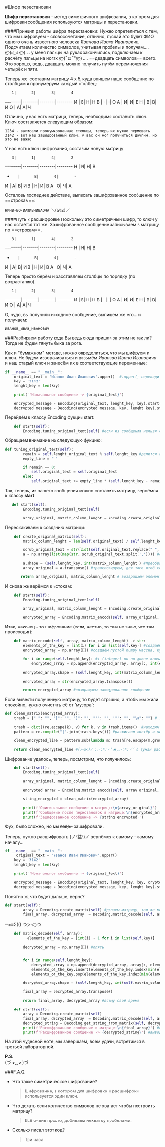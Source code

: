 #Шифр перестановки

**Шифр перестановки** - метод симетричного шифрования, в котором для шифровки сообщения используются матрицы и перестановки.

####Принцип работы шифра перестановки:
Нужно опретелиться с тем, что мы шифровуем - словосочетание, отлично, пускай это будет ФИО одного очень известного человека _Иванова Ивана Ивановича_. Подсчитаем количество символов, учитывая пробелы и получим.... ლ(ಠ_ಠ ლ).... у меня пальцы на руках закончились, подключаем к расчёту пальцы на ногах ლ(¯ロ¯"ლ) .... ==двадцать символов== всего. Это хорошо, ведь, двадцать можно получить путём перемножения четырёх и пяти. 

Теперь же, составим матрицу 4 x 5, куда впишем наше сообщение по столбцам и пронумеруем каждый столбец:




       1|       2|       3|       4
--------|--------|--------|--------
И       |       В|       Н|       Н
В       |       -|       -|       О
А       |       И|       И|       В
Н       |       В|       В|       И
О       |       А|       А|       Ч


Отлично, у нас есть матрица, теперь, необходимо составить ключ. Ключ составляется следующим образом:

	1234 - выписали пронумированные столнцы, теперь их нужно пермешать
	3142 - вот наш зашифрованный ключ, у вас он мог получиться другим, но это не важно
	
У нас есть ключ шифрования, составим новую матрицу

       3|       1|       4|       2
--------|--------|--------|--------
Н       |       И|       Н|       В
-       |       В|       О|       -
И       |       А|       В|       И
В       |       Н|       И|       В
А       |       О|       Ч|       А

Осталовь последнее действие, выписать зашифрованное сообщение по ==строкам==:

	НИНВ-ВО-ИАВИВНИВАОЧА ＼(≧▽≦)／


####Путь к расшифровке
Поскольку это симетричный шифр, то ключ у нас остаётся тот же. Зашифрованное сообщение записываем в матрицу по ==строкам==.

       3|       1|       4|       2
--------|--------|--------|--------
Н       |       И|       Н|       В
-       |       В|       О|       -
И       |       А|       В|       И
В       |       Н|       И|       В
А       |       О|       Ч|       А

Теперь просто берём и расставляем столбцы по порядку (по возрастанию).

       1|       2|       3|       4
--------|--------|--------|--------
И       |       В|       Н|       Н
В       |       -|       -|       О
А       |       И|       И|       В
Н       |       В|       В|       И
О       |       А|       А|       Ч

О, чудо, вы получили исходное сообщение, выпишем же его... и получаем:

	ИВАНОВ_ИВАН_ИВАНОВИЧ
	
###Разбираем работу кода
Вы ведь сюда пришли за этим не так ли? Тогда не будем тянуть быка за рога.


Как и "бумажном" методе, нужно определиться, что мы шифруем и ключ. Не будем изворачиваться и возьмём _Иванова Ивана Ивановича_ и наш старый ключ и занесём их в соответствующие переменные:

```python
if __name__ == "__main__":
    original_text = 'Иванов Иван Иванович'.upper()  #.upper() переводит наше сообшение в верхний регистр
    key = '3142'
    lenght_key = len(key)

    print(f'Изначальное сообщение -> {original_text}')

    encrypted_message = Encoding(original_text, lenght_key, key).start()
    decrypted_message = Decoding(encrypted_message, key, lenght_key).start()
```

Перейдём к классу Encoding фукции start:

```python
    def start(self):
        Encoding.tuning_original_text(self) #если из сообщения нельзя состравить матрицу, то эта функцую "добьёт" пробелами до необходимой длины.

```
Обращаем внимание на следующую фукцию:

```python
def tuning_original_text(self):
        remain = self.lenght_original_text % self.lenght_key #делится ли длина сообщения на длину ключа без остатка [20 / 4 = 5 (остаток 0)]
        empty_line = " "

        if remain == 0:
            self.original_text = self.original_text
        else:
            self.original_text += empty_line * (self.lenght_key - remain)
```
Так, теперь, из нашего сообщения можно составить матрицу, вернёмся к классу **start**

```python
   def start(self):
        Encoding.tuning_original_text(self)

        array_original, matrix_column_lenght = Encoding.create_original_matrix(self) # здесь мы создаём саму матрицу
```

Перескакиваем к созданию матрицы:


```python
    def create_original_matrix(self):
        matrix_column_lenght = len(self.original_text) / self.lenght_key #подсчёт количкства строчек

        scrub_original_text = str(list(self.original_text.replace(" ", "_"))) #заменяем пробелы на нижнее подчёркивание, чтоб визуализировать пробелы
        a = np.array(list(map(str, scrub_original_text.split(',')))) #создаём numpy матрицу, сейчас она записана в одну сторку, для это мы сделаем следующий шаг

        a.shape = (self.lenght_key, int(matrix_column_lenght)) #преобразование матрицы (4 на 5)
        array_original = a.transpose() #транспонируем, для того чтоб сообщение было записано по столбцам

       return array_original, matrix_column_lenght # возвращаем элементы, которые понадобятся в будущем
```

И снова же верёмся к истокам:

```python
    def start(self):
        Encoding.tuning_original_text(self)

        array_original, matrix_column_lenght = Encoding.create_original_matrix(self)

        encrypted_array = Encoding.matrix_encode(self, array_original, matrix_column_lenght) #шифруем матрицу
```

Итак, наконец - то шифрование (если, честно, то сам не знаю, что там происходит):

```python
    def matrix_encode(self, array, matrix_column_lenght) -> str:
        elements_of_the_key = [int(i) for i in list(self.key)] #создаём список из элементов ключей
        encrypted_array = np.array([]) #создаём пустой numpy массив, куда будем складывать столцы в новой последовательности

        for i in range(self.lenght_key): #i (integer) по по длине ключа
            encrypted_array = np.append(encrypted_array, array[:, int(elements_of_the_key[i]) - 1]) # добавляем стобец указанный в начале, i - 1, т.к счёт начинаетс с 0

        encrypted_array.shape = (self.lenght_key, int(matrix_column_lenght)) #делаем матрицу 4 на 5

        encrypted_array = str(encrypted_array.transpose())

        return encrypted_array #возвращаем зашифрованное сообщение
```

Если вывести полученную матрицу, то будет страшно, а чтобы мы жили спокойно, нужно очистить её от 'мусора':

```python
def clean_matrix(encrypted_array): 
    trash = {" ": "", "[": "", "]": "", "'": "", '"': "", "\n": ""} # {что заменяем: на что заменяем}

    trash = dict((re.escape(k), v) for k, v in trash.items()) #находим жертву
    pattern = re.compile("|".join(trash.keys())) #разжигаем костёр и читаем молитвы

    clean_encrypted_line = pattern.sub(lambda m: trash[re.escape(m.group(0))], encrypted_array) #Боги услышали нас, они... они... ах, что же это?

    return clean_encrypted_line #(ﾉ>ω<)ﾉ :｡･:*:･ﾟ’★,｡･:*:･ﾟ’☆ туман рассеивается 
```

Шифрование удалось, теперь, посмотрим, что получилось:

```python
    def start(self):
        Encoding.tuning_original_text(self)

        array_original, matrix_column_lenght = Encoding.create_original_matrix(self)

        encrypted_array = Encoding.matrix_encode(self, array_original, matrix_column_lenght)

        string_encrypted = clean_matrix(encrypted_array)

        print(f'Оригинальное сообщение в матрице:\n{array_original}')
        print(f'Cообщение после перестановок в матрице:\n{encrypted_array}')
        print(f'Зашифрованное сообщение -> {string_encrypted}')
```

Фух, было сложно, но мы ~~вздо..~~ зашифровали.

Теперь, нужно расшифровать (ノ°益°)ノ вернёмся к самому - самому началу...

```python
if __name__ == "__main__":
	 original_text = 'Иванов Иван Иванович'.upper()
    key = '3142'
    lenght_key = len(key)

    print(f'Изначальное сообщение -> {original_text}')

    encrypted_message = Encoding(original_text, lenght_key, key, crypto_text).start()
    decrypted_message = Decoding(encrypted_message, key, lenght_key).start() #обращаемся к классу Encoding
```

Понятно ж, что будет дальше, верно?

```python
def start(self):
        array = Decoding.create_matrix(self) #делаем матрицу, тем же методом, что и в шифровании, не буду на этом останавливаться
        final_array, decrypted_array  = Decoding.matrix_decode(self, array) #расшифровка, ничего сложно, но нужно взгрянуть
```

─=≡Σ((( つ＞＜)つ

```python
    def matrix_decode(self, array):
    	  elements_of_the_key = [int(i) - 1 for i in list(self.key)]

        decrypted_array = np.array([]) #опять


        for i in range(self.lenght_key):
            decrypted_array = np.append(decrypted_array, array[:, elements_of_the_key.index(min(elements_of_the_key))]) #ноходится столбец с наименьшим значением
            elements_of_the_key.insert(elements_of_the_key.index(min(elements_of_the_key)), 9999) #добавляем большое число
            elements_of_the_key.pop(elements_of_the_key.index(min(elements_of_the_key))) #удаляем столбец с наименьшим значением

        decrypted_array.shape = (self.lenght_key, int(self.matrix_column_lenght)) 

        final_array = decrypted_array.transpose()

        return final_array, decrypted_array #всему своё время
```

```python
    def start(self):
        array = Decoding.create_matrix(self)
        final_array, decrypted_array  = Decoding.matrix_decode(self, array)
        decrypted_string = Decoding.get_string_from_matrix(self, decrypted_array) #получаем строку
        print(f'Расшифрованное сообщение в матрице:\n{final_array}') #выводим расшифрованную матрицу
        print(f'Расшифрованное сообщение -> {decrypted_string}') #выводим расшифрованное сообщение
```

На этой чудесной ноте, мы завершаем, всем удачи, встретимся в третьей лабораторной.

**P.S.**<br>
(づ ◕‿◕ )づ


###F.A.Q.

- Что такое симетрическое шифрование?
	
	> Шифрование, в котором для шифровки и расшифроки используется один ключ.
	
- Что делать если количество символов не хватает чтобы построить матрицу?
	
	>Всё очень просто, добиваем нехватку пробелами.
	
- Сколько писал этот код?

	>Три часа
